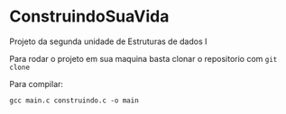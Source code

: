 # ConstruindoSuaVida
Projeto da segunda unidade de Estruturas de dados I

Para rodar o projeto em sua maquina basta clonar o repositorio com `git clone`

Para compilar:
```
gcc main.c construindo.c -o main
```

